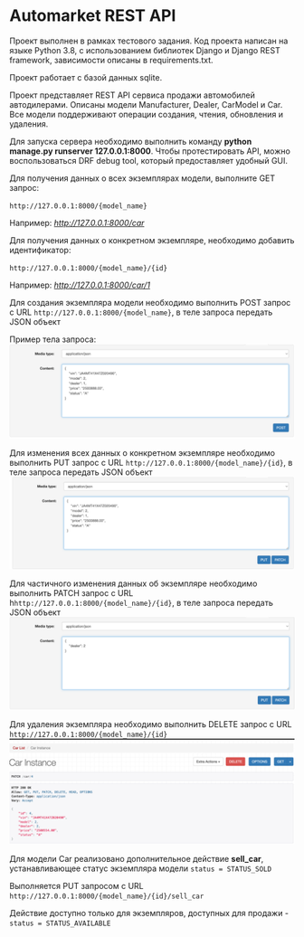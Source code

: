 # Automarket  REST API

Проект выполнен в рамках тестового задания. Код проекта написан на языке Python
3.8, с использованием библиотек Django и Django REST framework, зависимости
описаны в requirements.txt.

Проект работает с базой данных sqlite.

Проект представляет REST API сервиса продажи автомобилей автодилерами. Описаны
модели Manufacturer, Dealer, CarModel и Car. Все модели поддерживают операции
создания, чтения, обновления и удаления.

Для запуска сервера необходимо выполнить команду **python manage.py runserver 127.0.0.1:8000**.
Чтобы протестировать API, можно воспользоваться DRF debug tool, который предоставляет удобный GUI. 

Для получения данных о всех экземплярах модели, выполните GET запрос:

`http://127.0.0.1:8000/{model_name}`

Например: _http://127.0.0.1:8000/car_

Для получения данных о конкретном экземпляре, необходимо добавить идентификатор:

`http://127.0.0.1:8000/{model_name}/{id}`

Например: _http://127.0.0.1:8000/car/1_

Для создания экземпляра модели необходимо выполнить POST запрос c URL `http://127.0.0.1:8000/{model_name}`, в теле запроса передать JSON объект

Пример тела запроса:
![img_1.png](img_1.png)


Для изменения всех данных о конкретном экземпляре необходимо выполнить PUT запрос с URL `http://127.0.0.1:8000/{model_name}/{id}`, в теле запроса передать JSON объект
![img_2.png](img_2.png)

Для частичного изменения данных об экземпляре необходимо выполнить PATCH запрос с URL h`http://127.0.0.1:8000/{model_name}/{id}`, в теле запроса передать JSON объект
![img_3.png](img_3.png)

Для удаления экземпляра необходимо выполнить DELETE запрос с URL `http://127.0.0.1:8000/{model_name}/{id}`
![img_4.png](img_4.png)

Для модели Car реализовано дополнительное действие **sell_car**, устанавливающее статус экземпляра модели `status = STATUS_SOLD`

Выполняется PUT запросом c URL `http://127.0.0.1:8000/{model_name}/{id}/sell_car`

Действие доступно только для экземпляров, доступных для продажи - `status = STATUS_AVAILABLE`
 